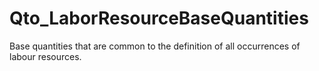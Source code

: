 # Qto_LaborResourceBaseQuantities

Base quantities that are common to the definition of all occurrences of labour resources.<!-- end of definition -->
